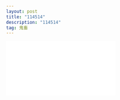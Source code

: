 ```yaml
---
layout: post
title: "114514" 
description: "114514"
tag: 鬼畜
---  
```

<iframe src="//player.bilibili.com/player.html?aid=757463293&bvid=BV1g64y1S7BG&cid=320243240&page=1" scrolling="no" border="0" frameborder="no" framespacing="0" allowfullscreen="true"> </iframe>